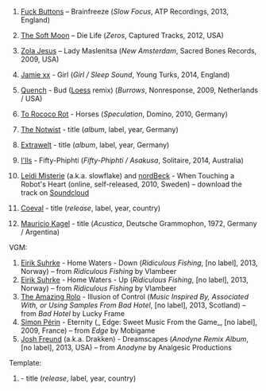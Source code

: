 1. [Fuck Buttons](http://musicbrainz.org/artist/f4640b20-b76b-40d3-9ffc-a38b6718b273) – Brainfreeze (_Slow Focus_, ATP Recordings, 2013, England)
1. [The Soft Moon](http://musicbrainz.org/artist/93eba14e-f85c-4d39-8412-5e4018c89d75) – Die Life (_Zeros_, Captured Tracks, 2012, USA)
1. [Zola Jesus](http://musicbrainz.org/artist/c35bd778-efb5-424b-ba7b-dae56d01a206) – Lady Maslenitsa (_New Amsterdam_, Sacred Bones Records, 2009, USA)
1. [Jamie xx](http://musicbrainz.org/artist/d1515727-4a93-4c0d-88cb-d7a9fce01879) - Girl (_Girl / Sleep Sound_, Young Turks, 2014, England)
1. [Quench](http://musicbrainz.org/artist/91790b6d-3b93-43f6-a77a-de410057b08c) - Bud ([Loess](http://musicbrainz.org/artist/98c65a03-f9a7-4d69-aa46-1637135ca6c3) remix) (_Burrows_, Nonresponse, 2009, Netherlands / USA)
1. [To Rococo Rot](http://musicbrainz.org/artist/3e7321b9-095c-4689-a086-eb75fa750157) - Horses (_Speculation_, Domino, 2010, Germany)

1. [The Notwist](http://musicbrainz.org/artist/f180cec2-9421-4417-a841-c7372090d13d) - title (_album_, label, year, Germany)
1. [Extrawelt](http://musicbrainz.org/artist/1ef2bd54-9610-40ba-87dd-c195828411a9) - title (_album_, label, year, Germany)

1. [I'lls](http://musicbrainz.org/artist/76963511-af79-4ead-bd10-5f8c236d0a2a) - Fifty​-​Phiphti (_Fifty​-​Phiphti / Asakusa_, Solitaire, 2014, Australia)

1. [Leidi Misterie]() (a.k.a. slowflake) and [nordBeck]() - When Touching a Robot's Heart (online, self-released, 2010, Sweden) – download the track on [Soundcloud](https://soundcloud.com/leidi-misterie/leidi-misterie-and-nordbeck-when-touching-a-robots-heart)
1. [Coeval](http://musicbrainz.org/artist/5abe505d-5d43-41d1-bb79-9f4468fe44b1) - title (_release_, label, year, country)
1. [Mauricio Kagel](http://musicbrainz.org/artist/9f185094-f3d7-4e33-9f60-4588d4c63cb3) - title (_Acustica_, Deutsche Grammophon, 1972, Germany / Argentina)

VGM:

1. [Eirik Suhrke](http://musicbrainz.org/artist/b15a6fe6-8863-444c-bfc6-8d885e8896d1) - Home Waters - Down (_Ridiculous Fishing_, [no label], 2013, Norway) – from _Ridiculous Fishing_ by Vlambeer
1. [Eirik Suhrke](http://musicbrainz.org/artist/b15a6fe6-8863-444c-bfc6-8d885e8896d1) - Home Waters - Up (_Ridiculous Fishing_, [no label], 2013, Norway) – from _Ridiculous Fishing_ by Vlambeer
1. [The Amazing Rolo](http://musicbrainz.org/artist/aeb5fd10-add1-4207-8a96-bd6a012e6033) - Illusion of Control (_Music Inspired By, Associated With, or Using Samples From Bad Hotel_, [no label], 2013, Scotland) – from _Bad Hotel_ by Lucky Frame
1. [Simon Périn](http://musicbrainz.org/artist/9119cf08-dcfd-44d5-9a53-d9f96f623bba) - Eternity (_ Edge: Sweet Music From the Game_, [no label], 2009, France) – from _Edge_ by Mobigame
1. [Josh Freund](http://musicbrainz.org/artist/d9054716-3523-4dd2-b04f-78060b2d3408) (a.k.a. Drakken) - Dreamscapes (_Anodyne Remix Album_, [no label], 2013, USA) – from _Anodyne_ by Analgesic Productions

Template:

1. []() - title (_release_, label, year, country)